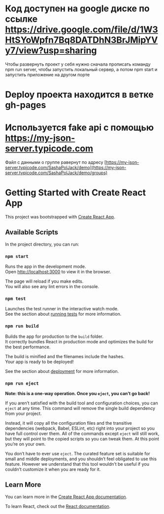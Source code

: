 # Код доступен на google диске по ссылке https://drive.google.com/file/d/1W3HtSYoWpfn7Bq8DATDhN3BrJMipYVy7/view?usp=sharing
Чтобы развернуть проект у себя нужно сначала прописать команду npm run server, чтобы запустить локальный сервер, а потом npm start и запустить приложение на другом порте
# Deploy проекта находится в ветке gh-pages
# Используется fake api  с помощью https://my-json-server.typicode.com

Файл с данными о группе равернут по адресу [https://my-json-server.typicode.com/SashaPolJack/demo](https://my-json-server.typicode.com/SashaPolJack/demo/groups)

# Getting Started with Create React App

This project was bootstrapped with [Create React App](https://github.com/facebook/create-react-app).


## Available Scripts

In the project directory, you can run:

### `npm start`

Runs the app in the development mode.\
Open [http://localhost:3000](http://localhost:3000) to view it in the browser.

The page will reload if you make edits.\
You will also see any lint errors in the console.

### `npm test`

Launches the test runner in the interactive watch mode.\
See the section about [running tests](https://facebook.github.io/create-react-app/docs/running-tests) for more information.

### `npm run build`

Builds the app for production to the `build` folder.\
It correctly bundles React in production mode and optimizes the build for the best performance.

The build is minified and the filenames include the hashes.\
Your app is ready to be deployed!

See the section about [deployment](https://facebook.github.io/create-react-app/docs/deployment) for more information.

### `npm run eject`

**Note: this is a one-way operation. Once you `eject`, you can’t go back!**

If you aren’t satisfied with the build tool and configuration choices, you can `eject` at any time. This command will remove the single build dependency from your project.

Instead, it will copy all the configuration files and the transitive dependencies (webpack, Babel, ESLint, etc) right into your project so you have full control over them. All of the commands except `eject` will still work, but they will point to the copied scripts so you can tweak them. At this point you’re on your own.

You don’t have to ever use `eject`. The curated feature set is suitable for small and middle deployments, and you shouldn’t feel obligated to use this feature. However we understand that this tool wouldn’t be useful if you couldn’t customize it when you are ready for it.

## Learn More

You can learn more in the [Create React App documentation](https://facebook.github.io/create-react-app/docs/getting-started).

To learn React, check out the [React documentation](https://reactjs.org/).

